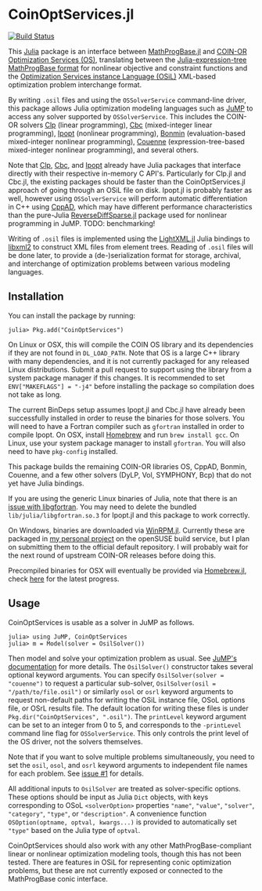 # CoinOptServices.jl

[![Build Status](https://travis-ci.org/tkelman/CoinOptServices.jl.svg?branch=master)](https://travis-ci.org/tkelman/CoinOptServices.jl)

This [Julia](https://github.com/JuliaLang/julia) package is an interface
between [MathProgBase.jl](https://github.com/JuliaOpt/MathProgBase.jl) and
[COIN-OR](http://www.coin-or.org) [Optimization Services (OS)](https://projects.coin-or.org/OS),
translating between the [Julia-expression-tree MathProgBase format](http://mathprogbasejl.readthedocs.org/en/latest/nlp.html#obj_expr)
for nonlinear objective and constraint functions and the
[Optimization Services instance Language (OSiL)](http://www.coin-or.org/OS/OSiL.html)
XML-based optimization problem interchange format.

By writing ``.osil`` files and using the ``OSSolverService`` command-line
driver, this package allows Julia optimization modeling languages such as
[JuMP](https://github.com/JuliaOpt/JuMP.jl) to access any solver supported by
``OSSolverService``. This includes the COIN-OR solvers [Clp](https://projects.coin-or.org/Clp)
(linear programming), [Cbc](https://projects.coin-or.org/Cbc) (mixed-integer
linear programming), [Ipopt](https://projects.coin-or.org/Ipopt) (nonlinear
programming), [Bonmin](https://projects.coin-or.org/Bonmin) (evaluation-based
mixed-integer nonlinear programming), [Couenne](https://projects.coin-or.org/Couenne)
(expression-tree-based mixed-integer nonlinear programming), and several others.

Note that [Clp](https://github.com/JuliaOpt/Clp.jl), [Cbc](https://github.com/JuliaOpt/Cbc.jl),
and [Ipopt](https://github.com/JuliaOpt/Ipopt.jl) already have Julia packages
that interface directly with their respective in-memory C API's. Particularly
for Clp.jl and Cbc.jl, the existing packages should be faster than the
CoinOptServices.jl approach of going through an OSiL file on disk.
Ipopt.jl is probably faster as well, however using ``OSSolverService`` will
perform automatic differentiation in C++ using [CppAD](https://projects.coin-or.org/CppAD),
which may have different performance characteristics than the pure-Julia
[ReverseDiffSparse.jl](https://github.com/mlubin/ReverseDiffSparse.jl) package
used for nonlinear programming in JuMP. TODO: benchmarking!

Writing of ``.osil`` files is implemented using the
[LightXML.jl](https://github.com/JuliaLang/LightXML.jl) Julia bindings to
[libxml2](http://xmlsoft.org) to construct XML files from element trees.
Reading of ``.osil`` files will be done later, to provide a (de-)serialization
format for storage, archival, and interchange of optimization problems between
various modeling languages.

## Installation

You can install the package by running:

    julia> Pkg.add("CoinOptServices")

On Linux or OSX, this will compile the COIN OS library and its dependencies
if they are not found in ``DL_LOAD_PATH``. Note that OS is a large C++
library with many dependencies, and it is not currently packaged for any
released Linux distributions. Submit a pull request to support using the
library from a system package manager if this changes. It is recommended
to set ``ENV["MAKEFLAGS"] = "-j4"`` before installing the package so
compilation does not take as long.

The current BinDeps setup assumes Ipopt.jl and Cbc.jl have already been
successfully installed in order to reuse the binaries for those solvers.
You will need to have a Fortran compiler such as ``gfortran`` installed
in order to compile Ipopt. On OSX, install [Homebrew](http://brew.sh/)
and run ``brew install gcc``. On Linux, use your system package manager
to install ``gfortran``. You will also need to have ``pkg-config`` installed.

This package builds the remaining COIN-OR libraries OS, CppAD, Bonmin,
Couenne, and a few other solvers (DyLP, Vol, SYMPHONY, Bcp)
that do not yet have Julia bindings.

If you are using the generic Linux binaries of Julia, note that there is an
[issue with libgfortran](https://github.com/JuliaLang/julia/pull/8442#issuecomment-69449027).
You may need to delete the bundled ``lib/julia/libgfortran.so.3`` for Ipopt.jl
and this package to work correctly.

On Windows, binaries are downloaded via [WinRPM.jl](https://github.com/JuliaLang/WinRPM.jl).
Currently these are packaged in [my personal project](https://build.opensuse.org/project/show/home:kelman:mingw-coinor)
on the openSUSE build service, but I plan on submitting them to the official
default repository. I will probably wait for the next round of upstream
COIN-OR releases before doing this.

Precompiled binaries for OSX will eventually be provided via
[Homebrew.jl](https://github.com/JuliaLang/Homebrew.jl), check
[here](https://github.com/staticfloat/homebrew-juliadeps/pull/36) for
the latest progress.

## Usage

CoinOptServices is usable as a solver in JuMP as follows.

    julia> using JuMP, CoinOptServices
    julia> m = Model(solver = OsilSolver())

Then model and solve your optimization problem as usual. See
[JuMP's documentation](http://jump.readthedocs.org/en/latest/) for more
details. The ``OsilSolver()`` constructor takes several optional keyword
arguments. You can specify ``OsilSolver(solver = "couenne")`` to request
a particular sub-solver, ``OsilSolver(osil = "/path/to/file.osil")`` or
similarly ``osol`` or ``osrl`` keyword arguments to request non-default
paths for writing the OSiL instance file, OSoL options file, or OSrL
results file. The default location for writing these files is under
``Pkg.dir("CoinOptServices", ".osil")``. The ``printLevel`` keyword argument
can be set to an integer from 0 to 5, and corresponds to the ``-printLevel``
command line flag for ``OSSolverService``. This only controls the print
level of the OS driver, not the solvers themselves.

Note that if you want to solve multiple problems simultaneously, you
need to set the ``osil``, ``osol``, and ``osrl`` keyword arguments to
independent file names for each problem. See
[issue #1](https://github.com/tkelman/CoinOptServices.jl/issues/1) for details.

All additional inputs to ``OsilSolver`` are treated as solver-specific
options. These options should be input as Julia ``Dict`` objects, with
keys corresponding to OSoL ``<solverOption>`` properties ``"name"``,
``"value"``, ``"solver"``, ``"category"``, ``"type"``, or ``"description"``.
A convenience function ``OSOption(optname, optval, kwargs...)`` is provided
to automatically set ``"type"`` based on the Julia type of ``optval``.

CoinOptServices should also work with any other MathProgBase-compliant
linear or nonlinear optimization modeling tools, though this has not been
tested. There are features in OSiL for representing conic optimization
problems, but these are not currently exposed or connected to the
MathProgBase conic interface.


